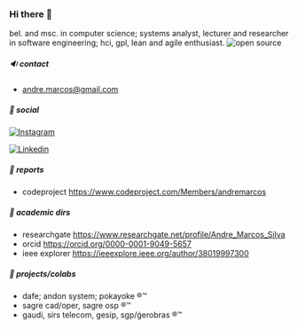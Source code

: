 ### Hi there :evergreen_tree:

bel. and msc. in computer science; systems analyst, lecturer and researcher in software engineering; hci, gpl, lean and agile enthusiast.
![open source](https://badges.frapsoft.com/os/v3/open-source.svg?v=103)

##### :sound: contact 
- andre.marcos@gmail.com

##### :link: social
[![Instagram](https://img.shields.io/badge/Instagram-andre.marcoss-important)](https://www.instagram.com/andre.marcoss)

[![Linkedin](https://img.shields.io/badge/LinkedIn-amsilva-blue)](https://www.linkedin.com/in/amsilva/)


##### :notebook: reports
- codeproject https://www.codeproject.com/Members/andremarcos

##### :file_folder: academic dirs
- researchgate https://www.researchgate.net/profile/Andre_Marcos_Silva
- orcid https://orcid.org/0000-0001-9049-5657
- ieee explorer https://ieeexplore.ieee.org/author/38019997300

##### :floppy_disk: projects/colabs 
- dafe; andon system; pokayoke :registered::tm:
- sagre cad/oper, sagre osp :registered::tm:
- gaudi, sirs telecom, gesip, sgp/ǵerobras :registered::tm:


<!--
**amsilva/amsilva** is a ✨ _special_ ✨ repository because its `README.md` (this file) appears on your GitHub profile.

Here are some ideas to get you started:

- 🔭 I’m currently working on ...
- 🌱 I’m currently learning ...
- 👯 I’m looking to collaborate on ...
- 🤔 I’m looking for help with ...
- 💬 Ask me about ...
- 📫 How to reach me: ...
- 😄 Pronouns: ...
- ⚡ Fun fact: ...
-->
